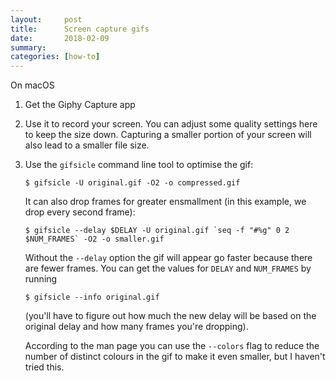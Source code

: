 ```yaml
---
layout:     post
title:      Screen capture gifs
date:       2018-02-09
summary:    
categories: [how-to]
---
```


On macOS

1. Get the Giphy Capture app
1. Use it to record your screen. You can adjust some quality settings here to keep the size down. Capturing a smaller portion of your screen will also lead to a smaller file size.
1. Use the `gifsicle` command line tool to optimise the gif:

   ```
   $ gifsicle -U original.gif -O2 -o compressed.gif
   ```
   
   It can also drop frames for greater ensmallment (in this example, we drop every second frame):
   
   ```
   $ gifsicle --delay $DELAY -U original.gif `seq -f "#%g" 0 2 $NUM_FRAMES` -O2 -o smaller.gif
   ```
   
   Without the `--delay` option the gif will appear go faster because there are fewer frames. You can get the values for `DELAY` and `NUM_FRAMES` by running
   
   ```
   $ gifsicle --info original.gif
   ```

   (you'll have to figure out how much the new delay will be based on the original delay and how many frames you're dropping).
   
   According to the man page you can use the `--colors` flag to reduce the number of distinct colours in the gif to make it even smaller, but I haven't tried this.
